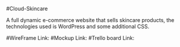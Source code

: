 #Cloud-Skincare

A full dynamic e-commerce website that sells skincare products, the technologies used is WordPress and some additional CSS.

#WireFrame Link:
#Mockup Link:
#Trello board Link:
